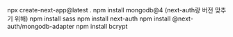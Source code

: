 npx create-next-app@latest .
npm install mongodb@4 (next-auth랑 버전 맞추기 위해)
npm install sass
npm install next-auth
npm install @next-auth/mongodb-adapter
npm install bcrypt